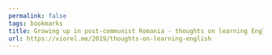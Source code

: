 ```yaml
---
permalink: false
tags: bookmarks
title: Growing up in post-communist Romania - thoughts on learning English
url: https://viorel.me/2019/thoughts-on-learning-english
---
```

